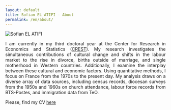 ```yaml
---
layout: default
title: Sofian EL ATIFI - About
permalink: /en/about/
---
```


<img src="{{ site.baseurl }}/assets/sofian.jpg" alt="Sofian EL ATIFI">

<div style="text-align: justify"> 

<p> I am currently in my third doctoral year at the Center for Research in Economics and Statistics (<a href="https://crest.science/">CREST</a>). My research investigates the simultaneous contributions of cultural change and shifts in the labour market to the rise in divorce, births outside of marriage, and single motherhood in Western countries. Additionally, I examine the interplay between these cultural and economic factors. Using quantitative methods, I focus on France from the 1970s to the present day. My analysis draws on a diverse array of data sources, including census records, diocesan surveys from the 1950s and 1960s on church attendance, labour force records from BTS-Postes, and immigration data from TeO. </p>

<p> Please, find my CV <a href="{{ site.baseurl }}/CV_sofian.pdf" target="_blank">here</a> </p>

</div>
